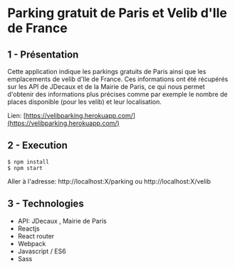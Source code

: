 # Parking gratuit de Paris et Velib d'Ile de France

## 1 - Présentation

Cette application indique les parkings gratuits de Paris ainsi que les emplacements de velib d'Ile de France.
Ces informations ont été récupérés sur les API de JDecaux et de la Mairie de Paris, ce qui nous permet d'obtenir des
informations plus précises comme par exemple le nombre de places disponible (pour les velib) et leur localisation.

Lien: [https://velibparking.herokuapp.com/](https://velibparking.herokuapp.com/) 
## 2 - Execution

```
$ npm install
$ npm start
```
Aller à l'adresse: http://localhost:X/parking ou http://localhost:X/velib

## 3 - Technologies
- API: JDecaux , Mairie de Paris
- Reactjs
- React router
- Webpack
- Javascript / ES6
- Sass

